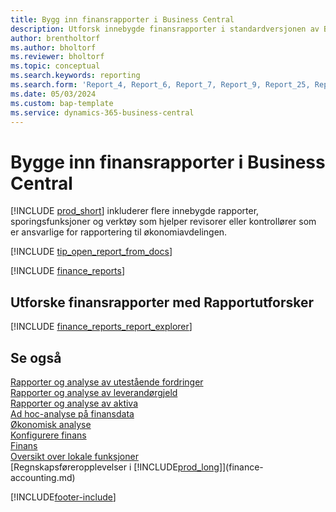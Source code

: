 ```yaml
---
title: Bygg inn finansrapporter i Business Central
description: Utforsk innebygde finansrapporter i standardversjonen av Business Central.
author: brentholtorf
ms.author: bholtorf
ms.reviewer: bholtorf
ms.topic: conceptual
ms.search.keywords: reporting
ms.search.form: 'Report_4, Report_6, Report_7, Report_9, Report_25, Report_38'
ms.date: 05/03/2024
ms.custom: bap-template
ms.service: dynamics-365-business-central
---
```


# <a name="built-in-finance-reports-in-business-central"></a>Bygge inn finansrapporter i Business Central

[!INCLUDE [prod_short](includes/prod_short.md)] inkluderer flere innebygde rapporter, sporingsfunksjoner og verktøy som hjelper revisorer eller kontrollører som er ansvarlige for rapportering til økonomiavdelingen.

[!INCLUDE [tip_open_report_from_docs](includes/tip-open-report-from-docs.md)]

[!INCLUDE [finance_reports](includes/finance-reports-include.md)]

## <a name="explore-finance-reports-with-report-explorer"></a>Utforske finansrapporter med Rapportutforsker

[!INCLUDE [finance_reports_report_explorer](includes/finance-reports-report-explorer-include.md)]

## <a name="see-also"></a>Se også

[Rapporter og analyse av utestående fordringer](receivables-reports.md)  
[Rapporter og analyse av leverandørgjeld](payables-reports.md)  
[Rapporter og analyse av aktiva](fa-reports.md)  
[Ad hoc-analyse på finansdata](ad-hoc-analysis-finance.md)  
[Økonomisk analyse](bi.md)  
[Konfigurere finans](finance-setup-finance.md)  
[Finans](finance.md)  
[Oversikt over lokale funksjoner](about-localization.md)  
[Regnskapsføreropplevelser i [!INCLUDE[prod_long](includes/prod_long.md)]](finance-accounting.md)  

[!INCLUDE[footer-include](includes/footer-banner.md)]
